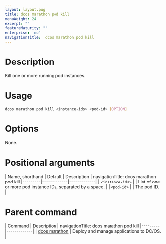```yaml
---
layout: layout.pug
title: dcos marathon pod kill
menuWeight: 24
excerpt: ""
featureMaturity: ""
enterprise: 'no'
navigationTitle:  dcos marathon pod kill
---
```


<!-- This source repo for this topic is https://github.com/dcos/dcos-docs -->


# Description
Kill one or more running pod instances.

# Usage

```bash
dcos marathon pod kill <instance-ids> <pod-id> [OPTION]
```

# Options

None.

# Positional arguments

| Name, shorthand | Default | Description |
navigationTitle:  dcos marathon pod kill
|---------|-------------|-------------|
| `<instance-ids>`   |             | List of one or more pod instance IDs, separated by a space. |
| `<pod-id>`   |             | The pod ID. |

# Parent command

| Command | Description |
navigationTitle:  dcos marathon pod kill
|---------|-------------|
| [dcos marathon](/1.10/cli/command-reference/dcos-marathon/) | Deploy and manage applications to DC/OS. |

<!-- # Examples -->
